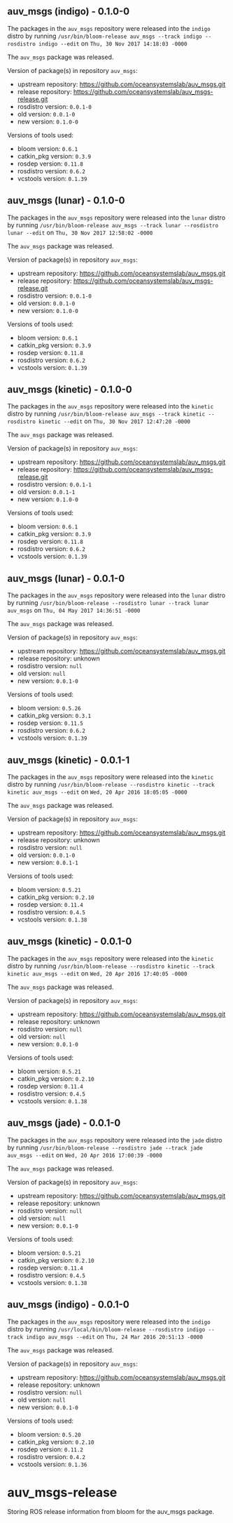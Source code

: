 ## auv_msgs (indigo) - 0.1.0-0

The packages in the `auv_msgs` repository were released into the `indigo` distro by running `/usr/bin/bloom-release auv_msgs --track indigo --rosdistro indigo --edit` on `Thu, 30 Nov 2017 14:18:03 -0000`

The `auv_msgs` package was released.

Version of package(s) in repository `auv_msgs`:

- upstream repository: https://github.com/oceansystemslab/auv_msgs.git
- release repository: https://github.com/oceansystemslab/auv_msgs-release.git
- rosdistro version: `0.0.1-0`
- old version: `0.0.1-0`
- new version: `0.1.0-0`

Versions of tools used:

- bloom version: `0.6.1`
- catkin_pkg version: `0.3.9`
- rosdep version: `0.11.8`
- rosdistro version: `0.6.2`
- vcstools version: `0.1.39`


## auv_msgs (lunar) - 0.1.0-0

The packages in the `auv_msgs` repository were released into the `lunar` distro by running `/usr/bin/bloom-release auv_msgs --track lunar --rosdistro lunar --edit` on `Thu, 30 Nov 2017 12:58:02 -0000`

The `auv_msgs` package was released.

Version of package(s) in repository `auv_msgs`:

- upstream repository: https://github.com/oceansystemslab/auv_msgs.git
- release repository: https://github.com/oceansystemslab/auv_msgs-release.git
- rosdistro version: `0.0.1-0`
- old version: `0.0.1-0`
- new version: `0.1.0-0`

Versions of tools used:

- bloom version: `0.6.1`
- catkin_pkg version: `0.3.9`
- rosdep version: `0.11.8`
- rosdistro version: `0.6.2`
- vcstools version: `0.1.39`


## auv_msgs (kinetic) - 0.1.0-0

The packages in the `auv_msgs` repository were released into the `kinetic` distro by running `/usr/bin/bloom-release auv_msgs --track kinetic --rosdistro kinetic --edit` on `Thu, 30 Nov 2017 12:47:20 -0000`

The `auv_msgs` package was released.

Version of package(s) in repository `auv_msgs`:

- upstream repository: https://github.com/oceansystemslab/auv_msgs.git
- release repository: https://github.com/oceansystemslab/auv_msgs-release.git
- rosdistro version: `0.0.1-1`
- old version: `0.0.1-1`
- new version: `0.1.0-0`

Versions of tools used:

- bloom version: `0.6.1`
- catkin_pkg version: `0.3.9`
- rosdep version: `0.11.8`
- rosdistro version: `0.6.2`
- vcstools version: `0.1.39`


## auv_msgs (lunar) - 0.0.1-0

The packages in the `auv_msgs` repository were released into the `lunar` distro by running `/usr/bin/bloom-release --rosdistro lunar --track lunar auv_msgs` on `Thu, 04 May 2017 14:36:51 -0000`

The `auv_msgs` package was released.

Version of package(s) in repository `auv_msgs`:

- upstream repository: https://github.com/oceansystemslab/auv_msgs.git
- release repository: unknown
- rosdistro version: `null`
- old version: `null`
- new version: `0.0.1-0`

Versions of tools used:

- bloom version: `0.5.26`
- catkin_pkg version: `0.3.1`
- rosdep version: `0.11.5`
- rosdistro version: `0.6.2`
- vcstools version: `0.1.39`


## auv_msgs (kinetic) - 0.0.1-1

The packages in the `auv_msgs` repository were released into the `kinetic` distro by running `/usr/bin/bloom-release --rosdistro kinetic --track kinetic auv_msgs --edit` on `Wed, 20 Apr 2016 18:05:05 -0000`

The `auv_msgs` package was released.

Version of package(s) in repository `auv_msgs`:

- upstream repository: https://github.com/oceansystemslab/auv_msgs.git
- release repository: unknown
- rosdistro version: `null`
- old version: `0.0.1-0`
- new version: `0.0.1-1`

Versions of tools used:

- bloom version: `0.5.21`
- catkin_pkg version: `0.2.10`
- rosdep version: `0.11.4`
- rosdistro version: `0.4.5`
- vcstools version: `0.1.38`


## auv_msgs (kinetic) - 0.0.1-0

The packages in the `auv_msgs` repository were released into the `kinetic` distro by running `/usr/bin/bloom-release --rosdistro kinetic --track kinetic auv_msgs --edit` on `Wed, 20 Apr 2016 17:40:05 -0000`

The `auv_msgs` package was released.

Version of package(s) in repository `auv_msgs`:

- upstream repository: https://github.com/oceansystemslab/auv_msgs.git
- release repository: unknown
- rosdistro version: `null`
- old version: `null`
- new version: `0.0.1-0`

Versions of tools used:

- bloom version: `0.5.21`
- catkin_pkg version: `0.2.10`
- rosdep version: `0.11.4`
- rosdistro version: `0.4.5`
- vcstools version: `0.1.38`


## auv_msgs (jade) - 0.0.1-0

The packages in the `auv_msgs` repository were released into the `jade` distro by running `/usr/bin/bloom-release --rosdistro jade --track jade auv_msgs --edit` on `Wed, 20 Apr 2016 17:00:39 -0000`

The `auv_msgs` package was released.

Version of package(s) in repository `auv_msgs`:

- upstream repository: https://github.com/oceansystemslab/auv_msgs.git
- release repository: unknown
- rosdistro version: `null`
- old version: `null`
- new version: `0.0.1-0`

Versions of tools used:

- bloom version: `0.5.21`
- catkin_pkg version: `0.2.10`
- rosdep version: `0.11.4`
- rosdistro version: `0.4.5`
- vcstools version: `0.1.38`


## auv_msgs (indigo) - 0.0.1-0

The packages in the `auv_msgs` repository were released into the `indigo` distro by running `/usr/local/bin/bloom-release --rosdistro indigo --track indigo auv_msgs --edit` on `Thu, 24 Mar 2016 20:51:13 -0000`

The `auv_msgs` package was released.

Version of package(s) in repository `auv_msgs`:
- upstream repository: https://github.com/oceansystemslab/auv_msgs.git
- release repository: unknown
- rosdistro version: `null`
- old version: `null`
- new version: `0.0.1-0`

Versions of tools used:
- bloom version: `0.5.20`
- catkin_pkg version: `0.2.10`
- rosdep version: `0.11.2`
- rosdistro version: `0.4.2`
- vcstools version: `0.1.36`


# auv_msgs-release
Storing ROS release information from bloom for the auv_msgs package.
